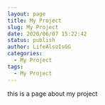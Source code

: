 ```yaml
---
layout: page
title: My Project
slug: My Project
date: 2020/06/07 15:22:42
status: publish
author: LifeAlsoIsGG
categories: 
  - My Project
tags: 
  - My Project
---
```


this is a page about my project